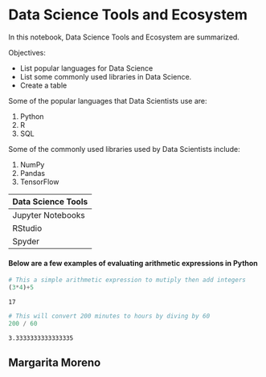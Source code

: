 # Data Science Tools and Ecosystem

In this notebook, Data Science Tools and Ecosystem are summarized.

Objectives:
- List popular languages for Data Science
- List some commonly used libraries in Data Science.
- Create a table

Some of the popular languages that Data Scientists use are:
1. Python
2. R
3. SQL

Some of the commonly used libraries used by Data Scientists include:
1. NumPy
2. Pandas
3. TensorFlow

| Data Science Tools |
| ------------------ |
| Jupyter Notebooks  |
| RStudio            |
| Spyder             |

#### Below are a few examples of evaluating arithmetic expressions in Python


```python
# This a simple arithmetic expression to mutiply then add integers
(3*4)+5
```




    17




```python
# This will convert 200 minutes to hours by diving by 60
200 / 60
```




    3.3333333333333335



## Margarita Moreno


```python

```
